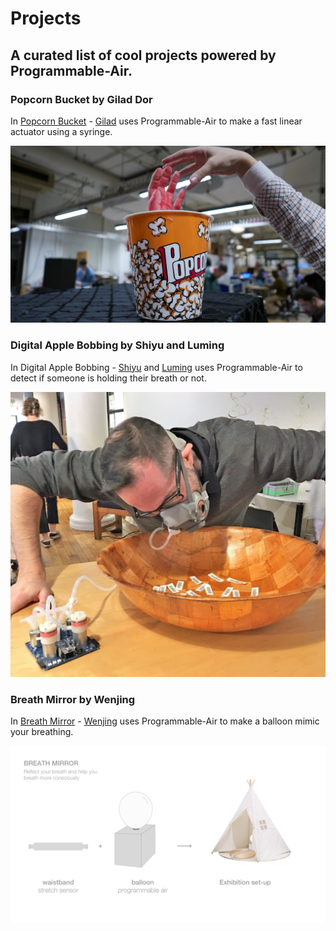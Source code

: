 # Projects

## A curated list of cool projects powered by Programmable-Air.

### Popcorn Bucket by Gilad Dor

In [Popcorn Bucket](https://www.giladdor.com/itpblog/2018/10/24/physical-computing-midterm-popcorn-bucket) - [Gilad](https://www.giladdor.com) uses Programmable-Air to make a fast linear actuator using a syringe.

[![Popcorn Bucket by Gilad Dor](https://github.com/Programmable-Air/Projects/blob/master/media/popcorn-bucket.jpg)](https://www.giladdor.com/itpblog/2018/10/24/physical-computing-midterm-popcorn-bucket)

### Digital Apple Bobbing by Shiyu and Luming

In Digital Apple Bobbing - [Shiyu](https://medium.com/shiyu-chen) and [Luming](https://luminghao.com) uses Programmable-Air to detect if someone is holding their breath or not.

![Digital Apple Bobbing](https://github.com/Programmable-Air/Projects/blob/master/media/digital-apple-bobbing.jpg)


### Breath Mirror by Wenjing

In [Breath Mirror](https://jingdezign.wordpress.com/2018/12/05/research-on-breathing-for-project3-breathing-cave/) - [Wenjing](https://jingdezign.wordpress.com) uses Programmable-Air to make a balloon mimic your breathing.

[![Breath Mirror](https://github.com/Programmable-Air/Projects/blob/master/media/breath-mirror.png)](https://jingdezign.wordpress.com/2018/12/05/research-on-breathing-for-project3-breathing-cave/)
